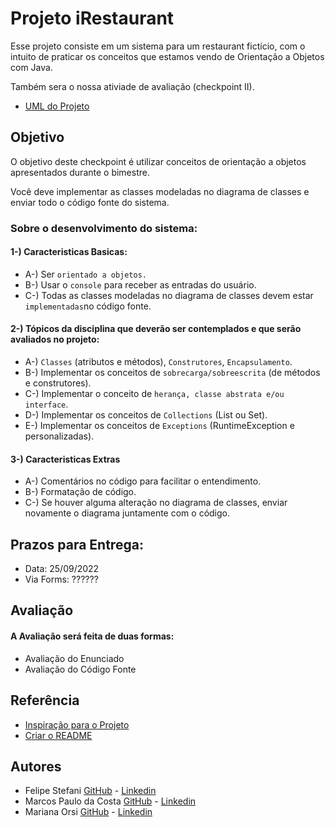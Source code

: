 
# Projeto iRestaurant

Esse projeto consiste em um sistema para um restaurant fictício, com o intuito de praticar os conceitos que estamos vendo de Orientação a Objetos com Java.

Também sera o nossa ativiade de avaliação (checkpoint II).

- [UML do Projeto](https://miro.com/welcomeonboard/aVRsV1V6NGdQbEcyT0dNVXNNQzZJeTl5TGttenlWcWhxTkplTXVIZ0gxRTFSSFdvZTM5TE8zSThvU3Z6THZoMHwzNDU4NzY0NTIwMjMzMDgwMjkw?share_link_id=944291445457)



## Objetivo

O objetivo deste checkpoint é utilizar conceitos de orientação a objetos
apresentados durante o bimestre. 

Você deve implementar as classes modeladas no diagrama de classes e enviar todo o código fonte do sistema.

### Sobre o desenvolvimento do sistema:
 #### 1-) Caracteristicas Basicas:
- A-) Ser `orientado a objetos.`
- B-) Usar o `console` para receber as entradas do usuário.
- C-) Todas as classes modeladas no diagrama de classes devem estar `implementadas`no código fonte.

 #### 2-) Tópicos da disciplina que deverão ser contemplados e que serão avaliados no projeto:
- A-) `Classes` (atributos e métodos), `Construtores`, `Encapsulamento`.
- B-) Implementar os conceitos de `sobrecarga/sobreescrita` (de métodos e construtores).
- C-) Implementar o conceito de `herança, classe abstrata e/ou interface`.
- D-) Implementar os conceitos de `Collections` (List ou Set).
- E-) Implementar os conceitos de `Exceptions` (RuntimeException e personalizadas).

 #### 3-) Caracteristicas Extras
- A-) Comentários no código para facilitar o entendimento.
- B-) Formatação de código.
- C-) Se houver alguma alteração no diagrama de classes, enviar novamente o diagrama juntamente com o código.
## Prazos para Entrega:
 - Data: 25/09/2022
 - Via Forms: ??????
## Avaliação
#### A Avaliação será feita de duas formas:
 - Avaliação do Enunciado
 - Avaliação do Código Fonte



## Referência

 - [Inspiração para o Projeto](https://www.computersciencemaster.com.br/exercicio-sistema-de-lanchonete/)
 - [Criar o README](https://readme.so/pt/editor)


## Autores

- Felipe Stefani [GitHub](https://github.com/felipestefani) - [Linkedin](https://www.linkedin.com/in/felipe-stefani-a35185116/)
- Marcos Paulo da Costa [GitHub](https://github.com/MarcosP-Costa) - [Linkedin](https://www.linkedin.com/in/marcospcostadev/)
- Mariana Orsi [GitHub](https://github.com/MarianaOrsi) - [Linkedin](https://www.linkedin.com/in/mariana-de-moraes-orsi-762165224/)

